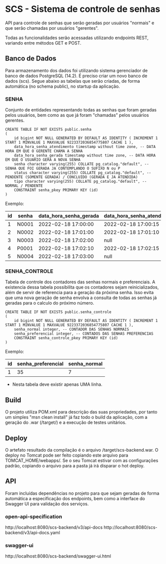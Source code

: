 # SCS - Sistema de controle de senhas

API para controle de senhas que serão geradas por usuários "normais" e que serão chamadas por usuários "gerentes".

Todas as funcionalidades serão acessadas utilizando endpoints REST, variando entre métodos GET e POST.

## Banco de Dados

Para armazenamento dos dados foi utilizando sistema gerenciador de banco de dados PostgreSQL (14.2). É preciso criar um novo banco de dados (scs). Segue abaixo as tabelas que serão criadas, de forma automática (no schema public), no startup da aplicação. 

### SENHA

Conjunto de entidades representando todas as senhas que foram geradas pelos usuários, bem como as que já foram "chamadas" pelos usuários gerentes.

```
CREATE TABLE IF NOT EXISTS public.senha
(
    id bigint NOT NULL GENERATED BY DEFAULT AS IDENTITY ( INCREMENT 1 START 1 MINVALUE 1 MAXVALUE 9223372036854775807 CACHE 1 ),
    data_hora_senha_atendimento timestamp without time zone, -- DATA HORA EM QUE O GERENTE CHAMA A SENHA
    data_hora_senha_gerada timestamp without time zone, -- DATA HORA EM QUE O USUARIO GERA A NOVA SENHA
    senha character varying(255) COLLATE pg_catalog."default", -- SENHA QUE FOI GERADA JA CONTEMPLANDO O SUFIXO N ou P
    status character varying(255) COLLATE pg_catalog."default", -- PENDENTE (SOMENTE GERADA) / CONCLUIDO (GERADA E JA ATENDIDA)
    tipo character varying(255) COLLATE pg_catalog."default", -- NORMAL / PENDENTE
    CONSTRAINT senha_pkey PRIMARY KEY (id)
)
```

Exemplo:

| id | senha | data_hora_senha_gerada | data_hora_senha_atendimento | tipo | status |
| -- | ----- | ---------------------- | --------------------------- | ---- | ------ |
| 1 | N0001 | 2022-02-18 17:00:00 | 2022-02-18 17:00:15 | NORMAL | CONCLUIDO |
| 2 | N0002 | 2022-02-18 17:01:00 | 2022-02-18 17:01:10 | NORMAL | CONCLUIDO |
| 3 | N0003 | 2022-02-18 17:02:00 | null | NORMAL | PENDENTE |
| 4 | P0001 | 2022-02-18 17:02:10 | 2022-02-18 17:02:15 | PREFERENCIAL | CONCLUIDO |
| 5 | N0004 | 2022-02-18 17:03:00 | null | NORMAL | PENDENTE |

### SENHA_CONTROLE

Tabela de controle dos contadores das senhas normais e preferenciais. A existencia dessa tabela possibilita que os contadores sejam reinicializados, além de servir de referencia para a geração da próxima senha. Isso evita que uma nova geração de senha envolva a consulta de todas as senhas já geradas para o calculo do próximo número.

```
CREATE TABLE IF NOT EXISTS public.senha_controle
(
    id bigint NOT NULL GENERATED BY DEFAULT AS IDENTITY ( INCREMENT 1 START 1 MINVALUE 1 MAXVALUE 9223372036854775807 CACHE 1 ),
    senha_normal integer, -- CONTADOR DAS SENHAS NORMAIS
    senha_preferencial integer, -- CONTADOS DAS SENHAS PREFERENCIAS
    CONSTRAINT senha_controle_pkey PRIMARY KEY (id)
)
```

Exemplo:

| id | senha_preferencial | senha_normal |
| -- | ------------------ | ------------ |
| 1 | 35 | 7 |

* Nesta tabela deve existir apenas UMA linha.

## Build

O projeto utiliza POM.xml para descrição das suas propriedades, por tanto um simples "msn clean install" já faz todo o build da aplicação, com a geração do .war (/target/) e a execução de testes unitários.

## Deploy

O artefato resultado da compilação é o arquivo /target/scs-backend.war. O deploy no Tomcat pode ser feito copiando este arquivo para TOMCAT_HOME/webapps/. Se o seu Tomcat estivar com as configurações padrão, copiando o arquivo para a pasta já irá disparar o hot deploy.

## API

Foram incluídas dependências no projeto para que sejam geradas de forma automática a especificação dos endpoints, bem como a interface do Swagger UI para validação dos serviços.

### open-api-specification

http://localhost:8080/scs-backend/v3/api-docs
http://localhost:8080/scs-backend/v3/api-docs.yaml

### swagger-ui

http://localhost:8080/scs-backend/swagger-ui.html
